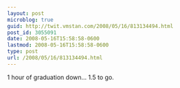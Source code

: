 ```yaml
---
layout: post
microblog: true
guid: http://twit.vmstan.com/2008/05/16/813134494.html
post_id: 3055091
date: 2008-05-16T15:58:58-0600
lastmod: 2008-05-16T15:58:58-0600
type: post
url: /2008/05/16/813134494.html
---
```

1 hour of graduation down... 1.5 to go.
